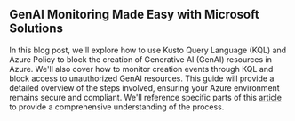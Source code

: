 ## GenAI Monitoring Made Easy with Microsoft Solutions

In this blog post, we'll explore how to use Kusto Query Language (KQL) and Azure Policy to block the creation of Generative AI (GenAI) resources in Azure. We'll also cover how to monitor creation events through KQL and block access to unauthorized GenAI resources. This guide will provide a detailed overview of the steps involved, ensuring your Azure environment remains secure and compliant.
We'll reference specific parts of this [article](https://techcommunity.microsoft.com/blog/microsoftthreatprotectionblog/get-visibility-into-your-deepseek-use-with-defender-for-cloud-apps/4372520) to provide a comprehensive understanding of the process.
